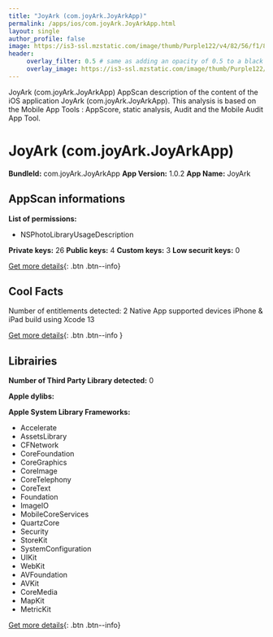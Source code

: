 ```yaml
---
title: "JoyArk (com.joyArk.JoyArkApp)"
permalink: /apps/ios/com.joyArk.JoyArkApp.html
layout: single
author_profile: false
image: https://is3-ssl.mzstatic.com/image/thumb/Purple122/v4/82/56/f1/8256f1cd-9a87-f0cc-46dc-05c00771fe1f/AppIcon-1x_U007emarketing-0-7-0-0-85-220.png/512x512bb.jpg
header: 
     overlay_filter: 0.5 # same as adding an opacity of 0.5 to a black background
     overlay_image: https://is3-ssl.mzstatic.com/image/thumb/Purple122/v4/82/56/f1/8256f1cd-9a87-f0cc-46dc-05c00771fe1f/AppIcon-1x_U007emarketing-0-7-0-0-85-220.png/512x512bb.jpg
---
```

JoyArk (com.joyArk.JoyArkApp) AppScan description of the content of the iOS application JoyArk (com.joyArk.JoyArkApp). This analysis is based on the Mobile App Tools : AppScore, static analysis, Audit and the Mobile Audit App Tool.

# JoyArk (com.joyArk.JoyArkApp)

**BundleId:** com.joyArk.JoyArkApp
**App Version:** 1.0.2
**App Name:** JoyArk


## AppScan informations 

**List of permissions:** 
- NSPhotoLibraryUsageDescription
  
  
**Private keys:** 26
**Public keys:** 4
**Custom keys:** 3
**Low securit keys:** 0
  
[Get more details](/pricing.html){: .btn .btn--info}

## Cool Facts

Number of entitlements detected: 2
Native App
supported devices iPhone & iPad
build using Xcode 13
  
[Get more details](/pricing.html){: .btn .btn--info }

## Librairies 
**Number of Third Party Library detected:** 0


**Apple dylibs:**


**Apple System Library Frameworks:**
- Accelerate
- AssetsLibrary
- CFNetwork
- CoreFoundation
- CoreGraphics
- CoreImage
- CoreTelephony
- CoreText
- Foundation
- ImageIO
- MobileCoreServices
- QuartzCore
- Security
- StoreKit
- SystemConfiguration
- UIKit
- WebKit
- AVFoundation
- AVKit
- CoreMedia
- MapKit
- MetricKit


  
[Get more details](/pricing.html){: .btn .btn--info}

